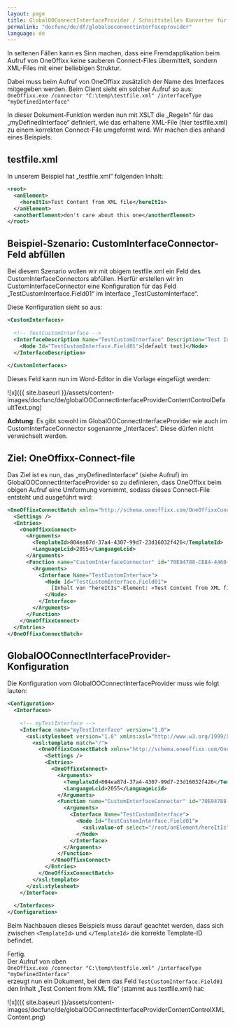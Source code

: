 ```yaml
---
layout: page
title: GlobalOOConnectInterfaceProvider / Schnittstellen Konverter für OneOffixx Connect
permalink: "docfunc/de/df/globalooconnectinterfaceprovider"
language: de
---
```


In seltenen Fällen kann es Sinn machen, dass eine Fremdapplikation beim Aufruf von OneOffixx keine sauberen Connect-Files übermittelt, sondern XML-Files mit einer beliebigen Struktur.

Dabei muss beim Aufruf von OneOffixx zusätzlich der Name des Interfaces mitgegeben werden.
Beim Client sieht ein solcher Aufruf so aus:<br>
`OneOffixx.exe /connector "C:\temp\testfile.xml" /interfaceType "myDefinedInterface"`

In dieser Dokument-Funktion werden nun mit XSLT die „Regeln“ für das „myDefinedInterface“ definiert, wie das erhaltene XML-File (hier testfile.xml) zu einem korrekten Connect-File umgeformt wird. Wir machen dies anhand eines Beispiels.

## testfile.xml

In unserem Beispiel hat „testfile.xml“ folgenden Inhalt:

```xml
<root>
  <anElement>
    <hereItIs>Test Content from XML file</hereItIs>
  </anElement>
  <anotherElement>don't care about this one</anotherElement>
</root>
```

## Beispiel-Szenario: CustomInterfaceConnector-Feld abfüllen

Bei diesem Szenario wollen wir mit obigem testfile.xml ein Feld des CustomInterfaceConnectors abfüllen. Hierfür erstellen wir im CustomInterfaceConnector eine Konfiguration für das Feld „TestCustomInterface.Field01“ im Interface „TestCustomInterface“.

Diese Konfiguration sieht so aus:

```xml
<CustomInterfaces>
  
  <!-- TestCustomInterface -->
  <InterfaceDescription Name="TestCustomInterface" Description="Test Interface...">
    <Node Id="TestCustomInterface.Field01">[default text]</Node>
  </InterfaceDescription>
    
</CustomInterfaces>
```

Dieses Feld kann nun im Word-Editor in die Vorlage eingefügt werden:

![x]({{ site.baseurl }}/assets/content-images/docfunc/de/globalOOConnectInterfaceProviderContentControlDefaultText.png)

**Achtung**: Es gibt sowohl im GlobalOOConnectInterfaceProvider wie auch im CustomInterfaceConnector sogenannte „Interfaces“. Diese dürfen nicht verwechselt werden.

## Ziel: OneOffixx-Connect-file

Das Ziel ist es nun, das „myDefinedInterface“ (siehe Aufruf) im GlobalOOConnectInterfaceProvider so zu definieren, dass OneOffixx beim obigen Aufruf eine Umformung vornimmt, sodass dieses Connect-File entsteht und ausgeführt wird:

```xml
<OneOffixxConnectBatch xmlns="http://schema.oneoffixx.com/OneOffixxConnectBatch/1" xmlns:xsi="http://www.w3.org/2001/XMLSchema-instance">
  <Settings />
  <Entries>
    <OneOffixxConnect>
      <Arguments>
        <TemplateId>804ea87d-37a4-4307-99d7-23d16032f426</TemplateId>
        <LanguageLcid>2055</LanguageLcid>
      </Arguments>
      <Function name="CustomInterfaceConnector" id="70E94788-CE84-4460-9698-5663878A295B">
        <Arguments>
          <Interface Name="TestCustomInterface">
            <Node Id="TestCustomInterface.Field01">
              [Inhalt von "hereItIs"-Element: «Test Content from XML file»]
            </Node>
          </Interface>
        </Arguments>
      </Function>
    </OneOffixxConnect>
  </Entries>
</OneOffixxConnectBatch>
```

## GlobalOOConnectInterfaceProvider-Konfiguration

Die Konfiguration vom GlobalOOConnectInterfaceProvider muss wie folgt lauten:

```xml
<Configuration>
  <Interfaces>
    
    <!-- myTestInterface -->
    <Interface name="myTestInterface" version="1.0">
      <xsl:stylesheet version="1.0" xmlns:xsl="http://www.w3.org/1999/XSL/Transform">
        <xsl:template match="/">
          <OneOffixxConnectBatch xmlns="http://schema.oneoffixx.com/OneOffixxConnectBatch/1" xmlns:xsi="http://www.w3.org/2001/XMLSchema-instance">
            <Settings />
            <Entries>
              <OneOffixxConnect>
                <Arguments>
                  <TemplateId>804ea87d-37a4-4307-99d7-23d16032f426</TemplateId>
                  <LanguageLcid>2055</LanguageLcid>
                </Arguments>
                <Function name="CustomInterfaceConnector" id="70E94788-CE84-4460-9698-5663878A295B">
                  <Arguments>
                    <Interface Name="TestCustomInterface">
                      <Node Id="TestCustomInterface.Field01">
                        <xsl:value-of select="/root/anElement/hereItIs" />
                      </Node>
                    </Interface>
                  </Arguments>
                </Function>
              </OneOffixxConnect>
            </Entries>
          </OneOffixxConnectBatch>
        </xsl:template>
      </xsl:stylesheet>
    </Interface>
    
  </Interfaces>
</Configuration>
```

Beim Nachbauen dieses Beispiels muss darauf geachtet werden, dass sich zwischen `<TemplateId>` und `</TemplateId>` die korrekte Template-ID befindet.

Fertig.<br>
Der Aufruf von oben<br>
`OneOffixx.exe /connector "C:\temp\testfile.xml" /interfaceType "myDefinedInterface"`<br>
erzeugt nun ein Dokument, bei dem das Feld `TestCustomInterface.Field01` den Inhalt „Test Content from XML file“ (stammt aus testfile.xml) hat:

![x]({{ site.baseurl }}/assets/content-images/docfunc/de/globalOOConnectInterfaceProviderContentControlXMLContent.png)